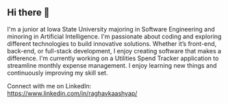 ## Hi there 👋

I'm a junior at Iowa State University majoring in Software Engineering and minoring in Artificial Intelligence. I'm passionate about coding and exploring different technologies to build innovative solutions. Whether it’s front-end, back-end, or full-stack development, I enjoy creating software that makes a difference. I'm currently working on a Utilities Spend Tracker application to streamline monthly expense management. I enjoy learning new things and continuously improving my skill set.

Connect with me on LinkedIn: https://www.linkedin.com/in/raghavkaashyap/
<!--
**raghavkaashyap/raghavkaashyap** is a ✨ _special_ ✨ repository because its `README.md` (this file) appears on your GitHub profile.

Here are some ideas to get you started:

- 🔭 I’m currently working on ...
- 🌱 I’m currently learning ...
- 👯 I’m looking to collaborate on ...
- 🤔 I’m looking for help with ...
- 💬 Ask me about ...
- 📫 How to reach me: ...
- 😄 Pronouns: ...
- ⚡ Fun fact: ...
-->
